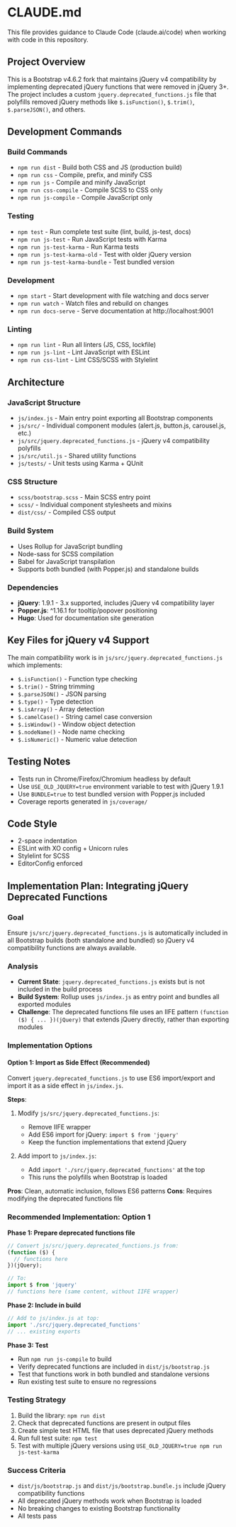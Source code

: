 # CLAUDE.md

This file provides guidance to Claude Code (claude.ai/code) when working with code in this repository.

## Project Overview

This is a Bootstrap v4.6.2 fork that maintains jQuery v4 compatibility by implementing deprecated jQuery functions that were removed in jQuery 3+. The project includes a custom `jquery.deprecated_functions.js` file that polyfills removed jQuery methods like `$.isFunction()`, `$.trim()`, `$.parseJSON()`, and others.

## Development Commands

### Build Commands
- `npm run dist` - Build both CSS and JS (production build)
- `npm run css` - Compile, prefix, and minify CSS
- `npm run js` - Compile and minify JavaScript
- `npm run css-compile` - Compile SCSS to CSS only
- `npm run js-compile` - Compile JavaScript only

### Testing
- `npm test` - Run complete test suite (lint, build, js-test, docs)
- `npm run js-test` - Run JavaScript tests with Karma
- `npm run js-test-karma` - Run Karma tests
- `npm run js-test-karma-old` - Test with older jQuery version
- `npm run js-test-karma-bundle` - Test bundled version

### Development
- `npm start` - Start development with file watching and docs server
- `npm run watch` - Watch files and rebuild on changes
- `npm run docs-serve` - Serve documentation at http://localhost:9001

### Linting
- `npm run lint` - Run all linters (JS, CSS, lockfile)
- `npm run js-lint` - Lint JavaScript with ESLint
- `npm run css-lint` - Lint CSS/SCSS with Stylelint

## Architecture

### JavaScript Structure
- `js/index.js` - Main entry point exporting all Bootstrap components
- `js/src/` - Individual component modules (alert.js, button.js, carousel.js, etc.)
- `js/src/jquery.deprecated_functions.js` - jQuery v4 compatibility polyfills
- `js/src/util.js` - Shared utility functions
- `js/tests/` - Unit tests using Karma + QUnit

### CSS Structure
- `scss/bootstrap.scss` - Main SCSS entry point
- `scss/` - Individual component stylesheets and mixins
- `dist/css/` - Compiled CSS output

### Build System
- Uses Rollup for JavaScript bundling
- Node-sass for SCSS compilation
- Babel for JavaScript transpilation
- Supports both bundled (with Popper.js) and standalone builds

### Dependencies
- **jQuery**: 1.9.1 - 3.x supported, includes jQuery v4 compatibility layer
- **Popper.js**: ^1.16.1 for tooltip/popover positioning
- **Hugo**: Used for documentation site generation

## Key Files for jQuery v4 Support

The main compatibility work is in `js/src/jquery.deprecated_functions.js` which implements:
- `$.isFunction()` - Function type checking
- `$.trim()` - String trimming
- `$.parseJSON()` - JSON parsing
- `$.type()` - Type detection
- `$.isArray()` - Array detection
- `$.camelCase()` - String camel case conversion
- `$.isWindow()` - Window object detection
- `$.nodeName()` - Node name checking
- `$.isNumeric()` - Numeric value detection

## Testing Notes

- Tests run in Chrome/Firefox/Chromium headless by default
- Use `USE_OLD_JQUERY=true` environment variable to test with jQuery 1.9.1
- Use `BUNDLE=true` to test bundled version with Popper.js included
- Coverage reports generated in `js/coverage/`

## Code Style

- 2-space indentation
- ESLint with XO config + Unicorn rules
- Stylelint for SCSS
- EditorConfig enforced

## Implementation Plan: Integrating jQuery Deprecated Functions

### Goal
Ensure `js/src/jquery.deprecated_functions.js` is automatically included in all Bootstrap builds (both standalone and bundled) so jQuery v4 compatibility functions are always available.

### Analysis
- **Current State**: `jquery.deprecated_functions.js` exists but is not included in the build process
- **Build System**: Rollup uses `js/index.js` as entry point and bundles all exported modules
- **Challenge**: The deprecated functions file uses an IIFE pattern `(function ($) { ... })(jQuery)` that extends jQuery directly, rather than exporting modules

### Implementation Options

#### Option 1: Import as Side Effect (Recommended)
Convert `jquery.deprecated_functions.js` to use ES6 import/export and import it as a side effect in `js/index.js`.

**Steps**:
1. Modify `js/src/jquery.deprecated_functions.js`:
   - Remove IIFE wrapper
   - Add ES6 import for jQuery: `import $ from 'jquery'`
   - Keep the function implementations that extend jQuery
   
2. Add import to `js/index.js`:
   - Add `import './src/jquery.deprecated_functions'` at the top
   - This runs the polyfills when Bootstrap is loaded

**Pros**: Clean, automatic inclusion, follows ES6 patterns
**Cons**: Requires modifying the deprecated functions file

### Recommended Implementation: Option 1

**Phase 1: Prepare deprecated functions file**
```javascript
// Convert js/src/jquery.deprecated_functions.js from:
(function ($) {
  // functions here
})(jQuery);

// To:
import $ from 'jquery'
// functions here (same content, without IIFE wrapper)
```

**Phase 2: Include in build**
```javascript
// Add to js/index.js at top:
import './src/jquery.deprecated_functions'
// ... existing exports
```

**Phase 3: Test**
- Run `npm run js-compile` to build
- Verify deprecated functions are included in `dist/js/bootstrap.js`
- Test that functions work in both bundled and standalone versions
- Run existing test suite to ensure no regressions

### Testing Strategy
1. Build the library: `npm run dist`
2. Check that deprecated functions are present in output files
3. Create simple test HTML file that uses deprecated jQuery methods
4. Run full test suite: `npm test`
5. Test with multiple jQuery versions using `USE_OLD_JQUERY=true npm run js-test-karma`

### Success Criteria
- `dist/js/bootstrap.js` and `dist/js/bootstrap.bundle.js` include jQuery compatibility functions
- All deprecated jQuery methods work when Bootstrap is loaded
- No breaking changes to existing Bootstrap functionality
- All tests pass

